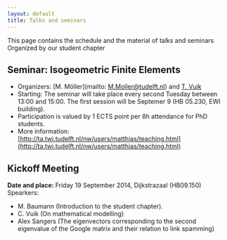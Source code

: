 ```yaml
---
layout: default
title: Talks and seminars
---
```



This page contains the schedule and the material of talks and seminars
Organized by our student chapter

Seminar: Isogeometric Finite Elements
---
+ Organizers: [M. Möller](mailto: M.Moller@tudelft.nl) and [T. Vuik](mailto:M.J.Vuik@tudelft.nl)
+ Starting: The seminar will take place every second Tuesday between 13:00 and 15:00. The first session will be Septemer 9 (HB 05.230, EWI building).
+ Participation is valued by 1 ECTS point per 8h attendance for PhD students.
+ More information: [http://ta.twi.tudelft.nl/nw/users/matthias/teaching.html](http://ta.twi.tudelft.nl/nw/users/matthias/teaching.html)

 Kickoff Meeting
---
<b> Date and place: </b> Friday 19 September 2014, Dijkstrazaal (HB09.150) <br>
Spearkers: 
* M. Baumann (Introduction to the student chapter).
* C. Vuik (On mathematical modelling)
* Alex Sangers (The eigenvectors corresponding to the second eigenvalue of the Google matrix and their relation to link spamming)
